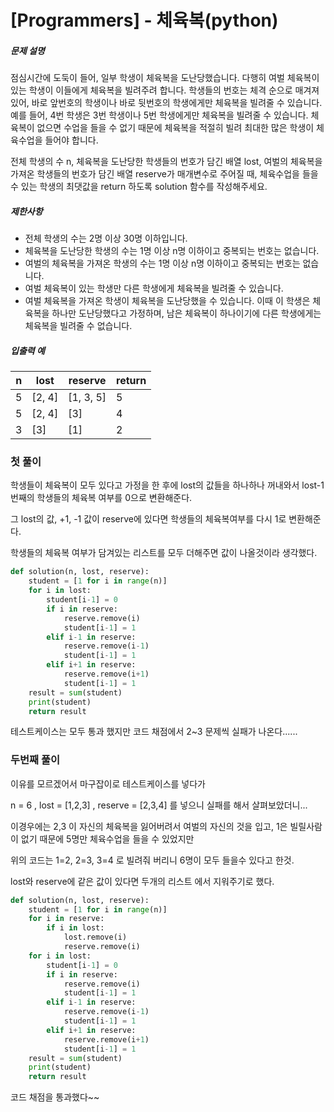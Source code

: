 # [Programmers] - 체육복(python)





##### 문제 설명

점심시간에 도둑이 들어, 일부 학생이 체육복을 도난당했습니다. 다행히 여벌 체육복이 있는 학생이 이들에게 체육복을 빌려주려 합니다. 학생들의 번호는 체격 순으로 매겨져 있어, 바로 앞번호의 학생이나 바로 뒷번호의 학생에게만 체육복을 빌려줄 수 있습니다. 예를 들어, 4번 학생은 3번 학생이나 5번 학생에게만 체육복을 빌려줄 수 있습니다. 체육복이 없으면 수업을 들을 수 없기 때문에 체육복을 적절히 빌려 최대한 많은 학생이 체육수업을 들어야 합니다.

전체 학생의 수 n, 체육복을 도난당한 학생들의 번호가 담긴 배열 lost, 여벌의 체육복을 가져온 학생들의 번호가 담긴 배열 reserve가 매개변수로 주어질 때, 체육수업을 들을 수 있는 학생의 최댓값을 return 하도록 solution 함수를 작성해주세요.

##### 제한사항

- 전체 학생의 수는 2명 이상 30명 이하입니다.
- 체육복을 도난당한 학생의 수는 1명 이상 n명 이하이고 중복되는 번호는 없습니다.
- 여벌의 체육복을 가져온 학생의 수는 1명 이상 n명 이하이고 중복되는 번호는 없습니다.
- 여벌 체육복이 있는 학생만 다른 학생에게 체육복을 빌려줄 수 있습니다.
- 여벌 체육복을 가져온 학생이 체육복을 도난당했을 수 있습니다. 이때 이 학생은 체육복을 하나만 도난당했다고 가정하며, 남은 체육복이 하나이기에 다른 학생에게는 체육복을 빌려줄 수 없습니다.

##### 입출력 예

| n    | lost   | reserve   | return |
| ---- | ------ | --------- | ------ |
| 5    | [2, 4] | [1, 3, 5] | 5      |
| 5    | [2, 4] | [3]       | 4      |
| 3    | [3]    | [1]       | 2      |



### 첫 풀이

학생들이 체육복이 모두 있다고 가정을 한 후에 lost의 값들을 하나하나 꺼내와서 lost-1번째의 학생들의 체육복 여부를 0으로 변환해준다.

그 lost의 값, +1, -1 값이 reserve에 있다면 학생들의 체육복여부를 다시 1로 변환해준다.

학생들의 체육복 여부가 담겨있는 리스트를 모두 더해주면 값이 나올것이라 생각했다.

````python
def solution(n, lost, reserve):
    student = [1 for i in range(n)]
    for i in lost:
        student[i-1] = 0
        if i in reserve:
            reserve.remove(i)
            student[i-1] = 1
        elif i-1 in reserve:
            reserve.remove(i-1)
            student[i-1] = 1
        elif i+1 in reserve:
            reserve.remove(i+1)
            student[i-1] = 1
    result = sum(student)
    print(student)
    return result
````

테스트케이스는 모두 통과 했지만 코드 채점에서 2~3 문제씩 실패가 나온다......

### 두번째 풀이

이유를 모르겠어서 마구잡이로 테스트케이스를 넣다가 

n = 6 , lost = [1,2,3] , reserve = [2,3,4] 를 넣으니 실패를 해서 살펴보았더니...

이경우에는 2,3 이 자신의 체육복을 잃어버려서 여벌의 자신의 것을 입고, 1은 빌릴사람이 없기 때문에 5명만 체육수업을 들을 수 있었지만

위의 코드는 1=2, 2=3, 3=4 로 빌려줘 버리니 6명이 모두 들을수 있다고 한것.

lost와 reserve에 같은 값이 있다면 두개의 리스트 에서 지워주기로 했다.

````python
def solution(n, lost, reserve):
    student = [1 for i in range(n)]
    for i in reserve:
        if i in lost:
            lost.remove(i)
            reserve.remove(i)
    for i in lost:
        student[i-1] = 0
        if i in reserve:
            reserve.remove(i)
            student[i-1] = 1
        elif i-1 in reserve:
            reserve.remove(i-1)
            student[i-1] = 1
        elif i+1 in reserve:
            reserve.remove(i+1)
            student[i-1] = 1
    result = sum(student)
    print(student)
    return result
````

 코드 채점을 통과했다~~